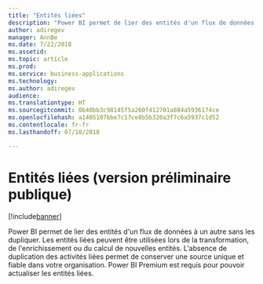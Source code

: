```yaml
---
title: "Entités liées"
description: "Power BI permet de lier des entités d'un flux de données à un autre sans les dupliquer."
author: adiregev
manager: AnnBe
ms.date: 7/22/2018
ms.assetid: 
ms.topic: article
ms.prod: 
ms.service: business-applications
ms.technology: 
ms.author: adiregev
audience: 
ms.translationtype: HT
ms.sourcegitcommit: 0b40bb3c98145f5a260f412701a884a5936174ce
ms.openlocfilehash: a1405107bbe7c17ce8b5b320a3f7c6a5937c1d52
ms.contentlocale: fr-fr
ms.lasthandoff: 07/18/2018

---
```

# <a name="linked-entities-public-preview"></a>Entités liées (version préliminaire publique) 

[!include[banner](../../../includes/banner.md)]

Power BI permet de lier des entités d'un flux de données à un autre sans les dupliquer.
Les entités liées peuvent être utilisées lors de la transformation, de l'enrichissement ou du calcul de nouvelles entités.
L'absence de duplication des activités liées permet de conserver une source unique et fiable dans votre organisation. Power BI Premium est requis pour pouvoir actualiser les entités liées. 

